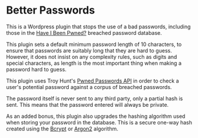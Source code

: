 # Better Passwords
This is a Wordpress plugin that stops the use of a bad passwords, including those in the [Have I Been Pwned?](https://haveibeenpwned.com) breached password database.

This plugin sets a default minimum password length of 10 characters, to ensure that passwords are suitably long that they are hard to guess.  However, it does not insist on any complexity rules, such as digits and special characters, as length is the most important thing when making a password hard to guess.

This plugin uses Troy Hunt's [Pwned Passwords API](https://haveibeenpwned.com/Passwords) in order to check a user's potential password against a corpus of breached passwords.

The password itself is never sent to any third party, only a partial hash is sent. This means that the password entered will always be private.

As an added bonus, this plugin also upgrades the hashing algorithm used when storing your password in the database. This is a secure one-way hash created using the [Bcrypt](https://en.wikipedia.org/wiki/Bcrypt) or [Argon2](https://en.wikipedia.org/wiki/Argon2) algorithm.
